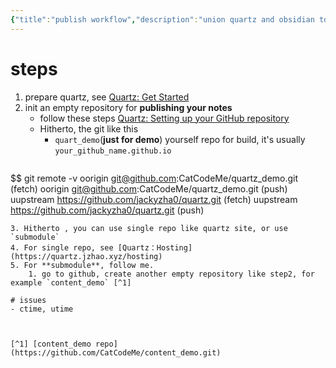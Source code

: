 ```yaml
---
{"title":"publish workflow","description":"union quartz and obsidian to publish your notes to github page","dg-publish":true,"dg-path":null,"date":"2024-03-21 16:56:09","updated":"2024-03-21 17:52:13","tags":["guide"]}
---
```



# steps
1. prepare quartz, see [Quartz: Get Started](https://quartz.jzhao.xyz/)
2. init an empty repository for **publishing your notes**
	- follow these steps [Quartz: Setting up your GitHub repository](https://quartz.jzhao.xyz/setting-up-your-GitHub-repository)
	- Hitherto, the git like this
		- `quart_demo`(**just for demo**) yourself repo for build, it's usually `your_github_name.github.io`
	```shell
$$ git remote -v
oorigin	git@github.com:CatCodeMe/quartz_demo.git (fetch)
oorigin	git@github.com:CatCodeMe/quartz_demo.git (push)
uupstream	https://github.com/jackyzha0/quartz.git (fetch)
uupstream	https://github.com/jackyzha0/quartz.git (push)
````
3. Hitherto , you can use single repo like quartz site, or use `submodule`
4. For single repo, see [Quartz：Hosting](https://quartz.jzhao.xyz/hosting)
5. For **submodule**, follow me.
	1. go to github, create another empty repository like step2, for example `content_demo` [^1]

# issues
- ctime, utime



[^1] [content_demo repo](https://github.com/CatCodeMe/content_demo.git)